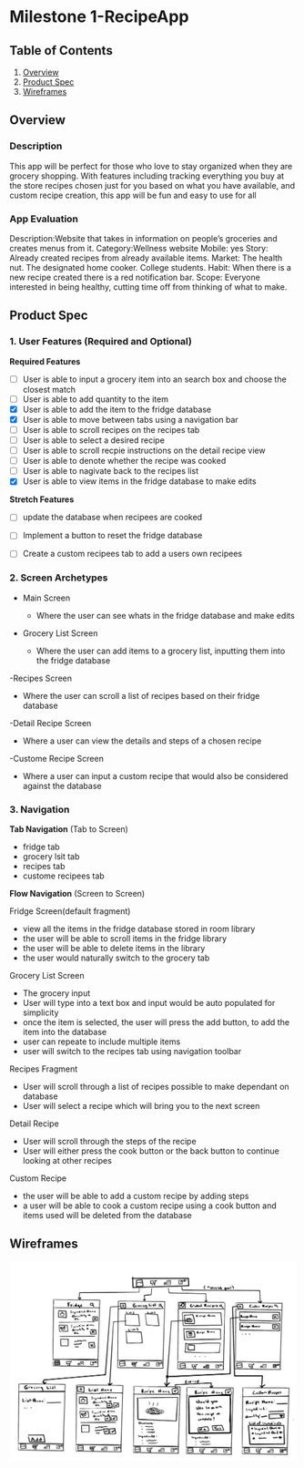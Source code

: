 # Milestone 1-RecipeApp

## Table of Contents

1. [Overview](#Overview)
1. [Product Spec](#Product-Spec)
1. [Wireframes](#Wireframes)

## Overview

### Description

This app will be perfect for those who love to stay organized when they are grocery shopping. With features including tracking everything you buy at the store
recipes chosen just for you based on what you have available, and custom recipe creation, this app will be fun and easy to use for all

### App Evaluation

Description:Website that takes in information on people’s groceries and creates menus from it.
Category:Wellness website
Mobile: yes
Story: Already created recipes from already available items.
Market: The health nut. The designated home cooker. College students.
Habit: When there is a new recipe created there is a red notification bar.
Scope: Everyone interested in being healthy, cutting time off from thinking of what to make.

## Product Spec

### 1. User Features (Required and Optional)

**Required Features**

- [ ] User is able to input a grocery item into an search box and choose the closest match
- [ ] User is able to add quantity to the item
- [x] User is able to add the item to the fridge database
- [x] User is able to move between tabs using a navigation bar
- [ ] User is able to scroll recipes on the recipes tab 
- [ ] User is able to select a desired recipe
- [ ] User is able to scroll recpie instructions on the detail recipe view
- [ ] User is able to denote whether the recipe was cooked 
- [ ] User is able to nagivate back to the recipes list
- [x] User is able to view items in the fridge database to make edits

**Stretch Features**

- [ ] update the database when recipees are cooked 
- [ ] Implement a button to reset the fridge database 
- [ ] Create a custom recipees tab to add a users own recipees


### 2. Screen Archetypes

- Main Screen
  - Where the user can see whats in the fridge database and make edits
  
- Grocery List Screen
  - Where the user can add items to a grocery list, inputting them into the fridge database
  
 -Recipes Screen
  - Where the user can scroll a list of recipes based on their fridge database
  
 -Detail Recipe Screen
  - Where a user can view the details and steps of a chosen recipe
 
 -Custome Recipe Screen
  - Where a user can input a custom recipe that would also be considered against the database
 
### 3. Navigation

**Tab Navigation** (Tab to Screen)

* fridge tab
* grocery lsit tab
* recipes tab
* custome recipees tab

**Flow Navigation** (Screen to Screen)

Fridge Screen(default fragment)
- view all the items in the fridge database stored in room library
- the user will be able to scroll items in the fridge library
- the user will be able to delete items in the library 
- the user would naturally switch to the grocery tab 

Grocery List Screen
- The grocery input 
- User will type into a text box and input would be auto populated for simplicity
- once the item is selected, the user will press the add button, to add the item into the database
- user can repeate to include multiple items
- user will switch to the recipes tab using navigation toolbar

Recipes Fragment
- User will scroll through a list of recipes possible to make dependant on database
- User will select a recipe which will bring you to the next screen

Detail Recipe
- User will scroll through the steps of the recipe
- User will either press the cook button or the back button to continue looking at other recipes 

Custom Recipe
- the user will be able to add a custom recipe by adding steps 
- a user will be able to cook a custom recipe using a cook button and items used will be deleted from the database

## Wireframes


<img src="https://github.com/AndroidSpring2023FinalProject/RecipeApp/blob/main/RecipeWireFrameUpdated.jpg" width=600>


